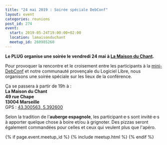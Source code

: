 ```yaml
---
title: "24 mai 2019 : Soirée spéciale DebConf"
layout: event
categories: reunions
post_id: 274
event:
  start: 2019-05-24T19:00:00+02:00
  location: lamaisonduchant
  meetup_id: 260985268
---
```


**Le PLUG organise une soirée le vendredi 24 mai à [La Maison du Chant](http://www.lesvoiesduchant.org).**

Pour provoquer la rencontre et le croisement entre les participants à la [mini-DebConf](https://minidebconf-mrs.debian.net) et notre communauté provençale du Logiciel Libre, nous organisons une soirée spéciale sur les lieux de la conférence.

Ça se passera à partir de 19h à :  
**La Maison du Chant**  
**49 rue Chape**  
**13004 Marseille**  
GPS : [43.300563, 5.392600](https://www.openstreetmap.org/way/68980947)

Selon la tradition de l'**auberge espagnole**, les participant·e·s sont invité·e·s à apporter quelque chose à boire et/ou à grignoter. Des pizzas seront également commandées pour celles et ceux qui veulent plus que l'apéro.

{% if page.event.meetup_id %}
  {% include meetup.html %}
{% endif %}
